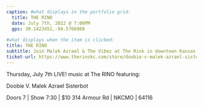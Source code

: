 ```yaml
---
caption: #what displays in the portfolio grid:
  title: THE RINO
  date: July 7th, 2022 @ 7:00PM
  gps: 39.1423451,-94.5766868
  
#what displays when the item is clicked:
title: THE RINO
subtitle: Join Malek Azrael & The Vibez at The Rink in downtown Kansas City, July 7th. Performing with Doobie V and Sisterbot
ticket-url: https://www.therinokc.com/store/doobie-v-malek-azrael-sisterbot
---
```

Thursday, July 7th 
LIVE! music at The RINO featuring:

Doobie V. 
Malek Azrael
Sisterbot 

Doors 7 | Show 7:30 | $10
314 Armour Rd | NKCMO | 64116